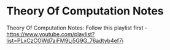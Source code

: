 # Theory Of Computation Notes

Theory Of Computation Notes:
Follow this playlist first - https://www.youtube.com/playlist?list=PLxCzCOWd7aiFM9Lj5G9G_76adtyb4ef7i
